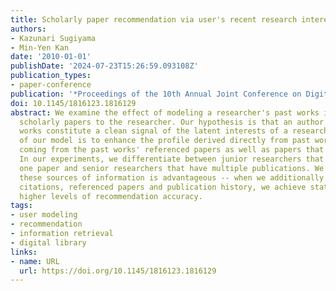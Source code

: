 ```yaml
---
title: Scholarly paper recommendation via user's recent research interests
authors:
- Kazunari Sugiyama
- Min-Yen Kan
date: '2010-01-01'
publishDate: '2024-07-23T15:26:59.093108Z'
publication_types:
- paper-conference
publication: '*Proceedings of the 10th Annual Joint Conference on Digital Libraries*'
doi: 10.1145/1816123.1816129
abstract: We examine the effect of modeling a researcher's past works in recommending
  scholarly papers to the researcher. Our hypothesis is that an author's published
  works constitute a clean signal of the latent interests of a researcher. A key part
  of our model is to enhance the profile derived directly from past works with information
  coming from the past works' referenced papers as well as papers that cite the work.
  In our experiments, we differentiate between junior researchers that have only published
  one paper and senior researchers that have multiple publications. We show that filtering
  these sources of information is advantageous -- when we additionally prune noisy
  citations, referenced papers and publication history, we achieve statistically significant
  higher levels of recommendation accuracy.
tags:
- user modeling
- recommendation
- information retrieval
- digital library
links:
- name: URL
  url: https://doi.org/10.1145/1816123.1816129
---
```

